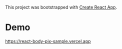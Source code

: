 This project was bootstrapped with [Create React App](https://github.com/facebook/create-react-app).

# Demo
https://react-body-pix-sample.vercel.app
